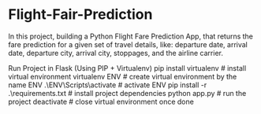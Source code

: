 # Flight-Fair-Prediction

In this project, building a Python Flight Fare Prediction App, that returns the fare prediction for a given set of travel details, like: departure date, arrival date, departure city, arrival city, stoppages, and the airline carrier.

Run Project in Flask (Using PIP + Virtualenv) pip install virtualenv # install virtual environment
virtualenv ENV # create virtual environment by the name ENV .\ENV\Scripts\activate # activate ENV pip install -r .\requirements.txt # install project dependencies python app.py # run the project deactivate # close virtual environment once done

